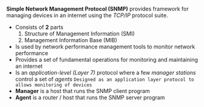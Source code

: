 **Simple Network Management Protocol (SNMP)** provides framework for managing devices in an internet using the *TCP/IP*  protocol suite.
- Consists of **2** parts
	1. Structure of Management Information (SMI)
	2. Management Information Base (MIB)
- Is used by network performance management tools to monitor network performance
- Provides a set of fundamental operations for monitoring and maintaining an internet
- Is an *application-level (Layer 7)* protocol where a few *manager stations*  control a set of *agents*
`Designed as an application layer protocol to allows monitoring of devices`
- **Manager** is a host that runs the SNMP client program
- **Agent** is a router / host that runs the SNMP server program